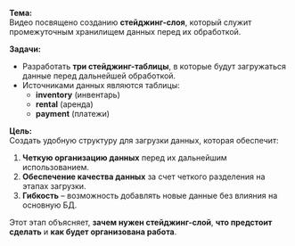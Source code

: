 **Тема:**  
Видео посвящено созданию **стейджинг-слоя**, который служит промежуточным хранилищем данных перед их обработкой.

**Задачи:**

- Разработать **три стейджинг-таблицы**, в которые будут загружаться данные перед дальнейшей обработкой.
- Источниками данных являются таблицы:
    - **inventory** (инвентарь)
    - **rental** (аренда)
    - **payment** (платежи)

**Цель:**  
Создать удобную структуру для загрузки данных, которая обеспечит:

1. **Четкую организацию данных** перед их дальнейшим использованием.
2. **Обеспечение качества данных** за счет четкого разделения на этапах загрузки.
3. **Гибкость** – возможность добавлять новые данные без влияния на основную БД.

Этот этап объясняет, **зачем нужен стейджинг-слой**, **что предстоит сделать** и **как будет организована работа**.